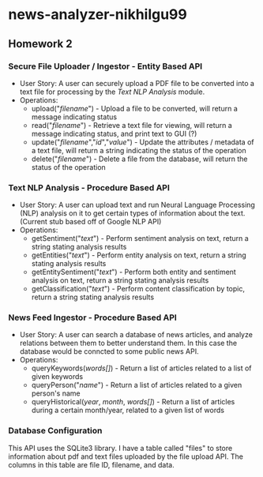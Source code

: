 # news-analyzer-nikhilgu99

## Homework 2

### Secure File Uploader / Ingestor - Entity Based API

- User Story: A user can securely upload a PDF file to be converted into a text file for processing by the *Text NLP Analysis* module.
- Operations: 
    - upload("*filename*") - Upload a file to be converted, will return a message indicating status
    - read("*filename*") - Retrieve a text file for viewing, will return a message indicating status, and print text to GUI (?)
    - update("*filename*","*id*","*value*") - Update the attributes / metadata of a text file, will return a string indicating the status of the operation
    - delete("*filename*") - Delete a file from the database, will return the status of the operation


### Text NLP Analysis - Procedure Based API

- User Story: A user can upload text and run Neural Language Processing (NLP) analysis on it to get certain types of information about the text. (Current stub based off of Google NLP API)
- Operations:
    - getSentiment("*text*") - Perform sentiment analysis on text, return a string stating analysis results
    - getEntities("*text*") - Perform entity analysis on text, return a string stating analysis results
    - getEntitySentiment("*text*") - Perform both entity and sentiment analysis on text, return a string stating analysis results
    - getClassification("*text*") - Perform content classification by topic, return a string stating analysis results


### News Feed Ingestor - Procedure Based API

- User Story: A user can search a database of news articles, and analyze relations between them to better understand them. In this case the database would be conncted to some public news API.
- Operations:
    - queryKeywords(*words[]*) - Return a list of articles related to a list of given keywords
    - queryPerson("*name*") - Return a list of articles related to a given person's name
    - queryHistorical(*year*, *month*, *words[]*) - Return a list of articles during a certain month/year, related to a given list of words


### Database Configuration

This API uses the SQLite3 library. I have a table called "files" to store information about pdf and text files uploaded by the file upload API. The columns in this table are file ID, filename, and data.